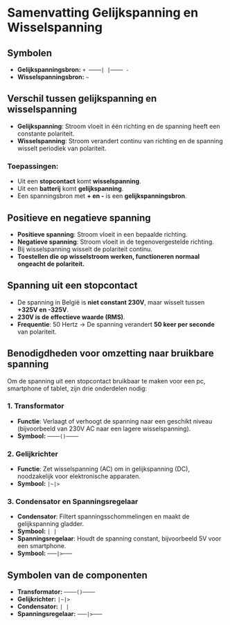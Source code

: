 # Samenvatting Gelijkspanning en Wisselspanning

## Symbolen
- **Gelijkspanningsbron:** `+ ────| |──── -`
- **Wisselspanningsbron:** `~`

## Verschil tussen gelijkspanning en wisselspanning
- **Gelijkspanning**: Stroom vloeit in één richting en de spanning heeft een constante polariteit.
- **Wisselspanning**: Stroom verandert continu van richting en de spanning wisselt periodiek van polariteit.

### Toepassingen:
- Uit een **stopcontact** komt **wisselspanning**.
- Uit een **batterij** komt **gelijkspanning**.
- Een spanningsbron met **+ en -** is een **gelijkspanningsbron**.

## Positieve en negatieve spanning
- **Positieve spanning**: Stroom vloeit in een bepaalde richting.
- **Negatieve spanning**: Stroom vloeit in de tegenovergestelde richting.
- Bij wisselspanning wisselt de polariteit continu.
- **Toestellen die op wisselstroom werken, functioneren normaal ongeacht de polariteit.**

## Spanning uit een stopcontact
- De spanning in België is **niet constant 230V**, maar wisselt tussen **+325V en -325V**.
- **230V is de effectieve waarde (RMS)**.
- **Frequentie**: 50 Hertz → De spanning verandert **50 keer per seconde** van polariteit.

## Benodigdheden voor omzetting naar bruikbare spanning
Om de spanning uit een stopcontact bruikbaar te maken voor een pc, smartphone of tablet, zijn drie onderdelen nodig:

### 1. Transformator
- **Functie**: Verlaagt of verhoogt de spanning naar een geschikt niveau (bijvoorbeeld van 230V AC naar een lagere wisselspanning).
- **Symbool:** `────()────`

### 2. Gelijkrichter
- **Functie**: Zet wisselspanning (AC) om in gelijkspanning (DC), noodzakelijk voor elektronische apparaten.
- **Symbool:** `|~|>`

### 3. Condensator en Spanningsregelaar
- **Condensator**: Filtert spanningsschommelingen en maakt de gelijkspanning gladder.
- **Symbool:** `| |`
- **Spanningsregelaar**: Houdt de spanning constant, bijvoorbeeld 5V voor een smartphone.
- **Symbool:** `───|>───`

## Symbolen van de componenten
- **Transformator:** `────()────`
- **Gelijkrichter:** `|~|>`
- **Condensator:** `| |`
- **Spanningsregelaar:** `───|>───`

